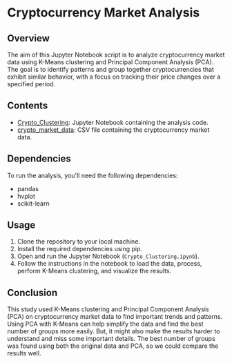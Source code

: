 # Cryptocurrency Market Analysis
## Overview
The aim of this Jupyter Notebook script is to analyze cryptocurrency market data using K-Means clustering and Principal Component Analysis (PCA). The goal is to identify patterns and group together cryptocurrencies that exhibit similar behavior, with a focus on tracking their price changes over a specified period.

## Contents
- [Crypto_Clustering](notebook.ipynb): Jupyter Notebook containing the analysis code.
- [crypto_market_data](Resources/crypto_market_data.csv): CSV file containing the cryptocurrency market data.

## Dependencies
To run the analysis, you'll need the following dependencies:
- pandas
- hvplot
- scikit-learn
  
## Usage
1. Clone the repository to your local machine.
2. Install the required dependencies using pip.
3. Open and run the Jupyter Notebook (`Crypto_Clustering.ipynb`).
4. Follow the instructions in the notebook to load the data, process, perform K-Means clustering, and visualize the results.

## Conclusion
This study used K-Means clustering and Principal Component Analysis (PCA) on cryptocurrency market data to find important trends and patterns. Using PCA with K-Means can help simplify the data and find the best number of groups more easily. But, it might also make the results harder to understand and miss some important details. The best number of groups was found using both the original data and PCA, so we could compare the results well.
